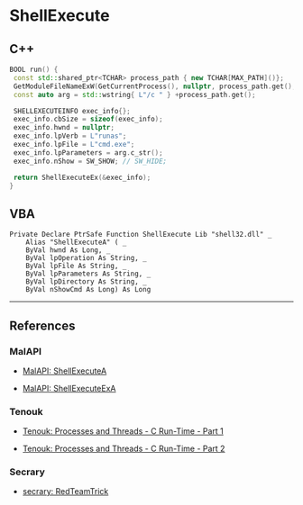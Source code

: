 # ShellExecute

## C++

```cpp
BOOL run() {
 const std::shared_ptr<TCHAR> process_path { new TCHAR[MAX_PATH]()};
 GetModuleFileNameExW(GetCurrentProcess(), nullptr, process_path.get(), MAX_PATH);
 const auto arg = std::wstring{ L"/c " } +process_path.get();

 SHELLEXECUTEINFO exec_info{};
 exec_info.cbSize = sizeof(exec_info);
 exec_info.hwnd = nullptr;
 exec_info.lpVerb = L"runas";
 exec_info.lpFile = L"cmd.exe";
 exec_info.lpParameters = arg.c_str();
 exec_info.nShow = SW_SHOW; // SW_HIDE;

 return ShellExecuteEx(&exec_info);
}
```

## VBA

```vbscript
Private Declare PtrSafe Function ShellExecute Lib "shell32.dll" _
    Alias "ShellExecuteA" ( _
    ByVal hwnd As Long, _
    ByVal lpOperation As String, _
    ByVal lpFile As String, _
    ByVal lpParameters As String, _
    ByVal lpDirectory As String, _
    ByVal nShowCmd As Long) As Long
```

---
## References

### MalAPI

- [MalAPI: ShellExecuteA](https://malapi.io/winapi/ShellExecuteA)

- [MalAPI: ShellExecuteExA](https://malapi.io/winapi/ShellExecuteExA)

### Tenouk

- [Tenouk: Processes and Threads - C Run-Time - Part 1](https://www.tenouk.com/ModuleR.html)

- [Tenouk: Processes and Threads - C Run-Time - Part 2](https://www.tenouk.com/ModuleR1.html)

### Secrary

- [secrary: RedTeamTrick](https://secrary.com/Random/RedTeamTrick/)